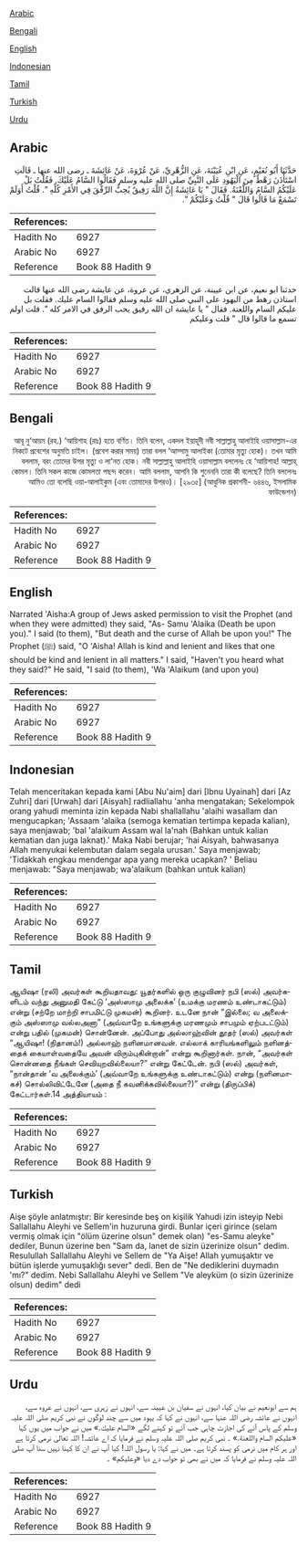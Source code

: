 [Arabic](#arabic)

[Bengali](#bengali)

[English](#english)

[Indonesian](#indonesian)

[Tamil](#tamil)

[Turkish](#turkish)

[Urdu](#urdu)

## Arabic


<div dir="rtl" lang="ar" style={{fontSize:'larger',backgroundColor:'#f8f9fa',padding:20}}>
حَدَّثَنَا أَبُو نُعَيْمٍ، عَنِ ابْنِ عُيَيْنَةَ، عَنِ الزُّهْرِيِّ، عَنْ عُرْوَةَ، عَنْ عَائِشَةَ ـ رضى الله عنها ـ قَالَتِ اسْتَأْذَنَ رَهْطٌ مِنَ الْيَهُودِ عَلَى النَّبِيِّ صلى الله عليه وسلم فَقَالُوا السَّامُ عَلَيْكَ‏.‏ فَقُلْتُ بَلْ عَلَيْكُمُ السَّامُ وَاللَّعْنَةُ‏.‏ فَقَالَ ‏"‏ يَا عَائِشَةُ إِنَّ اللَّهَ رَفِيقٌ يُحِبُّ الرِّفْقَ فِي الأَمْرِ كُلِّهِ ‏"‏‏.‏ قُلْتُ أَوَلَمْ تَسْمَعْ مَا قَالُوا قَالَ ‏"‏ قُلْتُ وَعَلَيْكُمْ ‏"‏‏.‏
</div>
<div style={{backgroundColor:'#f8f9fa',padding:20, marginBottom: 10}}><table> <thead> <tr> <th>References:</th> <th></th> </tr> </thead> <tbody><tr><td>Hadith No</td><td>6927</td></tr><tr><td>Arabic No</td><td>6927</td></tr><tr><td>Reference</td><td>Book 88 Hadith 9</td></tr></tbody></table></div>


<div dir="rtl" lang="ar" style={{fontSize:'larger',backgroundColor:'#f8f9fa',padding:20}}>
حدثنا ابو نعيم، عن ابن عيينة، عن الزهري، عن عروة، عن عايشة رضى الله عنها قالت استاذن رهط من اليهود على النبي صلى الله عليه وسلم فقالوا السام عليك. فقلت بل عليكم السام واللعنة. فقال " يا عايشة ان الله رفيق يحب الرفق في الامر كله ". قلت اولم تسمع ما قالوا قال " قلت وعليكم
</div>
<div style={{backgroundColor:'#f8f9fa',padding:20, marginBottom: 10}}><table> <thead> <tr> <th>References:</th> <th></th> </tr> </thead> <tbody><tr><td>Hadith No</td><td>6927</td></tr><tr><td>Arabic No</td><td>6927</td></tr><tr><td>Reference</td><td>Book 88 Hadith 9</td></tr></tbody></table></div>

## Bengali


<div dir="rtl" lang="bn" style={{fontSize:'larger',backgroundColor:'#f8f9fa',padding:20}}>
আবূ নু‘আয়ম (রহ.) ‘আয়িশাহ (রাঃ) হতে বর্ণিত। তিনি বলেন, একদল ইয়াহূদী নবী সাল্লাল্লাহু আলাইহি ওয়াসাল্লাম-এর নিকটে প্রবেশের অনুমতি চাইল। (প্রবেশ করার সময়) তারা বলল ‘আস্সামু আলাইকা (তোমার মৃত্যু হোক)। তখন আমি বললাম, বরং তোদের উপর মৃত্যু ও লা‘নত হোক। নবী সাল্লাল্লাহু আলাইহি ওয়াসাল্লাম বললেনঃ হে ‘আয়িশাহ! আল্লাহ্ কোমল। তিনি সকল কাজে কোমলতা পছন্দ করেন। আমি বললাম, আপনি কি শুনেননি তারা কী বলেছে? তিনি বললেনঃ আমিও তো বলেছি ওয়া-আলাইকুম (এবং তোমাদের উপরও)। [২৯৩৫] (আধুনিক প্রকাশনী- ৬৪৪৬, ইসলামিক ফাউন্ডেশন)
</div>
<div style={{backgroundColor:'#f8f9fa',padding:20, marginBottom: 10}}><table> <thead> <tr> <th>References:</th> <th></th> </tr> </thead> <tbody><tr><td>Hadith No</td><td>6927</td></tr><tr><td>Arabic No</td><td>6927</td></tr><tr><td>Reference</td><td>Book 88 Hadith 9</td></tr></tbody></table></div>

## English


<div dir="ltr" lang="en" style={{fontSize:'larger',backgroundColor:'#f8f9fa',padding:20}}>
Narrated 'Aisha:A group of Jews asked permission to visit the Prophet (and when they were admitted) they said, "As- Samu 'Alaika (Death be upon you)." I said (to them), "But death and the curse of Allah be upon you!" The Prophet (ﷺ) said, "O 'Aisha! Allah is kind and lenient and likes that one should be kind and lenient in all matters." I said, "Haven't you heard what they said?" He said, "I said (to them), 'Wa 'Alaikum (and upon you)
</div>
<div style={{backgroundColor:'#f8f9fa',padding:20, marginBottom: 10}}><table> <thead> <tr> <th>References:</th> <th></th> </tr> </thead> <tbody><tr><td>Hadith No</td><td>6927</td></tr><tr><td>Arabic No</td><td>6927</td></tr><tr><td>Reference</td><td>Book 88 Hadith 9</td></tr></tbody></table></div>

## Indonesian


<div dir="ltr" lang="id" style={{fontSize:'larger',backgroundColor:'#f8f9fa',padding:20}}>
Telah menceritakan kepada kami [Abu Nu'aim] dari [Ibnu Uyainah] dari [Az Zuhri] dari [Urwah] dari [Aisyah] radliallahu 'anha mengatakan; Sekelompok orang yahudi meminta izin kepada Nabi shallallahu 'alaihi wasallam dan mengucapkan; 'Assaam 'alaika (semoga kematian tertimpa kepada kalian), saya menjawab; 'bal 'alaikum Assam wal la'nah (Bahkan untuk kalian kematian dan juga laknat).' Maka Nabi berujar; 'hai Aisyah, bahwasanya Allah menyukai kelembutan dalam segala urusan.' Saya menjawab; 'Tidakkah engkau mendengar apa yang mereka ucapkan? ' Beliau menjawab: "Saya menjawab; wa'alaikum (bahkan untuk kalian)
</div>
<div style={{backgroundColor:'#f8f9fa',padding:20, marginBottom: 10}}><table> <thead> <tr> <th>References:</th> <th></th> </tr> </thead> <tbody><tr><td>Hadith No</td><td>6927</td></tr><tr><td>Arabic No</td><td>6927</td></tr><tr><td>Reference</td><td>Book 88 Hadith 9</td></tr></tbody></table></div>

## Tamil


<div dir="ltr" lang="ta" style={{fontSize:'larger',backgroundColor:'#f8f9fa',padding:20}}>
ஆயிஷா (ரலி) அவர்கள் கூறியதாவது: யூதர்களில் ஒரு குழுவினர் நபி (ஸல்) அவர்களிடம் வந்து அனுமதி கேட்டு ‘அஸ்ஸாமு அலைக்க’ (உமக்கு மரணம் உண்டாகட்டும்) என்று (சற்றே மாற்றி சாபமிட்டு முகமன்) கூறினர். உடனே நான் “இல்லை; வ அலைக்கும் அஸ்ஸாமு வல்லஅனா” (அவ்வாறே உங்களுக்கு மரணமும் சாபமும் ஏற்படட்டும்) என்று பதில் (முகமன்) சொன்னேன். அப்போது அல்லாஹ்வின் தூதர் (ஸல்) அவர்கள் “ஆயிஷா! (நிதானம்!) அல்லாஹ் நளினமானவன். எல்லாக் காரியங்களிலும் நளினத்தைக் கையாள்வதையே அவன் விரும்புகின்றான்” என்று கூறினார்கள். நான், “அவர்கள் சொன்னதை நீங்கள் செவியுறவில்லையா?” என்று கேட்டேன். நபி (ஸல்) அவர்கள், “நான்தான் ‘வ அலைக்கும்’ (அவ்வாறே உங்களுக்கு உண்டாகட்டும்) என்று (நளினமாகச்) சொல்லிவிட்டேனே (அதை நீ கவனிக்கவில்லையா?)” என்று (திருப்பிக்) கேட்டார்கள்.14 அத்தியாயம் :
</div>
<div style={{backgroundColor:'#f8f9fa',padding:20, marginBottom: 10}}><table> <thead> <tr> <th>References:</th> <th></th> </tr> </thead> <tbody><tr><td>Hadith No</td><td>6927</td></tr><tr><td>Arabic No</td><td>6927</td></tr><tr><td>Reference</td><td>Book 88 Hadith 9</td></tr></tbody></table></div>

## Turkish


<div dir="ltr" lang="tr" style={{fontSize:'larger',backgroundColor:'#f8f9fa',padding:20}}>
Aişe şöyle anlatmıştır: Bir keresinde beş on kişilik Yahudi izin isteyip Nebi Sallallahu Aleyhi ve Sellem'in huzuruna girdi. Bunlar içeri girince (selam vermiş olmak için "ölüm üzerine olsun" demek olan) "es-Samu aleyke" dediler, Bunun üzerine ben "Sam da, lanet de sizin üzerinize olsun" dedim. Resulullah Sallallahu Aleyhi ve Sellem de "Ya Aişe! Allah yumuşaktır ve bütün işlerde yumuşaklığı sever" dedi. Ben de "Ne dediklerini duymadın 'mı?" dedim. Nebi Sallallahu Aleyhi ve Sellem "Ve aleyküm (o sizin üzerinize olsun) dedim" dedi
</div>
<div style={{backgroundColor:'#f8f9fa',padding:20, marginBottom: 10}}><table> <thead> <tr> <th>References:</th> <th></th> </tr> </thead> <tbody><tr><td>Hadith No</td><td>6927</td></tr><tr><td>Arabic No</td><td>6927</td></tr><tr><td>Reference</td><td>Book 88 Hadith 9</td></tr></tbody></table></div>

## Urdu


<div dir="rtl" lang="ur" style={{fontSize:'larger',backgroundColor:'#f8f9fa',padding:20}}>
ہم سے ابونعیم نے بیان کیا، انہوں نے سفیان بن عیینہ سے، انہوں نے زہری سے، انہوں نے عروہ سے، انہوں نے عائشہ رضی اللہ عنہا سے، انہوں نے کہا کہ یہود میں سے چند لوگوں نے نبی کریم صلی اللہ علیہ وسلم کے پاس آنے کی اجازت چاہی جب آئے تو کہنے لگے «السام عليك‏.‏» میں نے جواب میں یوں کہا «عليكم السام واللعنة‏.‏» ۔ نبی کریم صلی اللہ علیہ وسلم نے فرمایا کہ اے عائشہ! اللہ تعالیٰ نرمی کرتا ہے اور ہر کام میں نرمی کو پسند کرتا ہے۔ میں نے کہا: یا رسول اللہ! کیا آپ نے ان کا کہنا نہیں سنا آپ صلی اللہ علیہ وسلم نے فرمایا کہ میں نے بھی تو جواب دے دیا «وعليكم» ۔
</div>
<div style={{backgroundColor:'#f8f9fa',padding:20, marginBottom: 10}}><table> <thead> <tr> <th>References:</th> <th></th> </tr> </thead> <tbody><tr><td>Hadith No</td><td>6927</td></tr><tr><td>Arabic No</td><td>6927</td></tr><tr><td>Reference</td><td>Book 88 Hadith 9</td></tr></tbody></table></div>